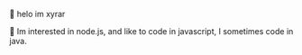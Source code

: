 👋
 helo im xyrar

🤔 Im interested in node.js, and like to code in javascript, I sometimes code in java.
